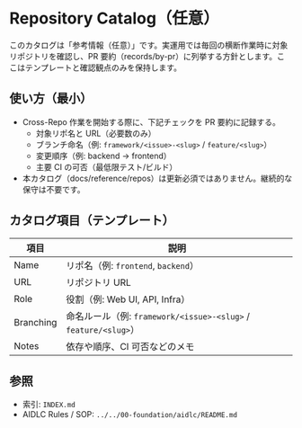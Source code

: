 # Repository Catalog（任意）

このカタログは「参考情報（任意）」です。実運用では毎回の横断作業時に対象リポジトリを確認し、PR 要約（records/by-pr）に列挙する方針とします。ここはテンプレートと確認観点のみを保持します。

## 使い方（最小）
- Cross-Repo 作業を開始する際に、下記チェックを PR 要約に記録する。
  - 対象リポ名と URL（必要数のみ）
  - ブランチ命名（例: `framework/<issue>-<slug>` / `feature/<slug>`）
  - 変更順序（例: backend → frontend）
  - 主要 CI の可否（最低限テスト/ビルド）
- 本カタログ（docs/reference/repos）は更新必須ではありません。継続的な保守は不要です。

## カタログ項目（テンプレート）
| 項目 | 説明 |
|------|------|
| Name | リポ名（例: `frontend`, `backend`） |
| URL | リポジトリ URL |
| Role | 役割（例: Web UI, API, Infra） |
| Branching | 命名ルール（例: `framework/<issue>-<slug>` / `feature/<slug>`） |
| Notes | 依存や順序、CI 可否などのメモ |

## 参照
- 索引: `INDEX.md`
- AIDLC Rules / SOP: `../../00-foundation/aidlc/README.md`
